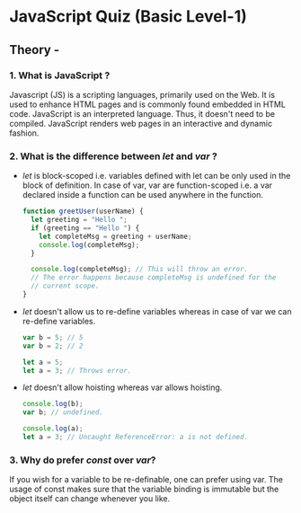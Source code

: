 # JavaScript Quiz (Basic Level-1)

## Theory -

### 1. What is JavaScript ?

Javascript (JS) is a scripting languages, primarily used on the Web. It is used to enhance HTML pages and is commonly found embedded in HTML code. JavaScript is an interpreted language. Thus, it doesn't need to be compiled. JavaScript renders web pages in an interactive and dynamic fashion.

### 2. What is the difference between  _let_ and _var_ ?

 - _let_ is block-scoped i.e. variables defined with let can be only used in the block of definition. In case of var, var are function-scoped i.e. a var declared inside a function can be used anywhere in the function.

      ```js
      function greetUser(userName) {
        let greeting = "Hello ";
        if (greeting == "Hello ") {
          let completeMsg = greeting + userName;
          console.log(completeMsg);
        }

        console.log(completeMsg); // This will throw an error.
        // The error happens because completeMsg is undefined for the
        // current scope.
      }
      ```

  - _let_ doesn't allow us to re-define variables whereas in case of var we can re-define variables.

      ```js
      var b = 5; // 5
      var b = 2; // 2

      let a = 5;
      let a = 3; // Throws error.
      ```

  - _let_ doesn't allow hoisting whereas var allows hoisting.

      ```js
      console.log(b);
      var b; // undefined.

      console.log(a);
      let a = 3; // Uncaught ReferenceError: a is not defined.
      ```
  

### 3.  Why do prefer _const_ over _var_?

If you wish for a variable to be re-definable, one can prefer using var.
The usage of const makes sure that the variable binding is immutable but the object itself can change whenever you like.

